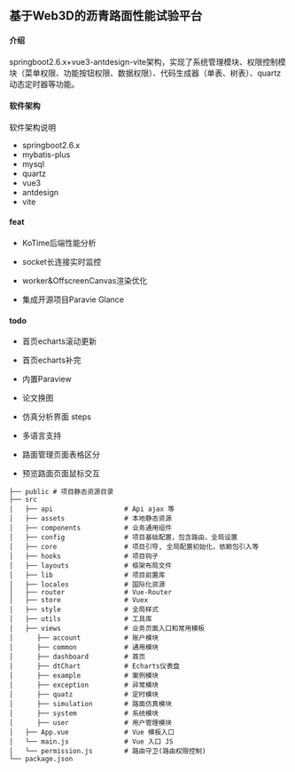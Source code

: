 ## 基于Web3D的沥青路面性能试验平台

#### 介绍
springboot2.6.x+vue3-antdesign-vite架构，实现了系统管理模块、权限控制模块（菜单权限、功能按钮权限、数据权限）、代码生成器（单表、树表）、quartz动态定时器等功能。

#### 软件架构
软件架构说明

- springboot2.6.x
- mybatis-plus
- mysql
- quartz
- vue3
- antdesign
- vite

#### feat
- KoTime后端性能分析
- socket长连接实时监控


- worker&OffscreenCanvas渲染优化
- 集成开源项目Paravie Glance

#### todo
- 首页echarts滚动更新
- 首页echarts补完
- 内置Paraview
- 论文换图
- 仿真分析界面 steps
- 多语言支持


- 路面管理页面表格区分
- 预览路面页面鼠标交互

```
├── public # 项目静态资源目录
├── src
│   ├── api                  # Api ajax 等
│   ├── assets               # 本地静态资源
│   ├── components           # 业务通用组件
│   ├── config               # 项目基础配置，包含路由，全局设置
│   ├── core                 # 项目引导, 全局配置初始化，依赖包引入等
│   ├── hooks                # 项目钩子
│   ├── layouts              # 框架布局文件
│   ├── lib                  # 项目前置库
│   ├── locales              # 国际化资源
│   ├── router               # Vue-Router
│   ├── store                # Vuex
│   ├── style                # 全局样式
│   ├── utils                # 工具库
│   ├── views                # 业务页面入口和常用模板
│      ├── account           # 账户模块
│      ├── common            # 通用模块
│      ├── dashboard         # 首页
│      ├── dtChart           # Echarts仪表盘
│      ├── example           # 案例模块
│      ├── exception         # 异常模块
│      ├── quatz             # 定时模块
│      ├── simulation        # 路面仿真模块
│      ├── system            # 系统模块
│      ├── user              # 用户管理模块
│   ├── App.vue              # Vue 模板入口
│   └── main.js              # Vue 入口 JS
│   └── permission.js        # 路由守卫(路由权限控制)
└── package.json
```
